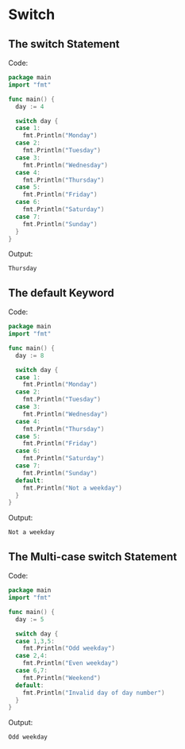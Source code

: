 # Switch

## The switch Statement

Code:

```go
package main
import "fmt"

func main() {
  day := 4

  switch day {
  case 1:
    fmt.Println("Monday")
  case 2:
    fmt.Println("Tuesday")
  case 3:
    fmt.Println("Wednesday")
  case 4:
    fmt.Println("Thursday")
  case 5:
    fmt.Println("Friday")
  case 6:
    fmt.Println("Saturday")
  case 7:
    fmt.Println("Sunday")
  }
}
```

Output:

```text
Thursday
```

## The default Keyword

Code:

```go
package main
import "fmt"

func main() {
  day := 8

  switch day {
  case 1:
    fmt.Println("Monday")
  case 2:
    fmt.Println("Tuesday")
  case 3:
    fmt.Println("Wednesday")
  case 4:
    fmt.Println("Thursday")
  case 5:
    fmt.Println("Friday")
  case 6:
    fmt.Println("Saturday")
  case 7:
    fmt.Println("Sunday")
  default:
    fmt.Println("Not a weekday")
  }
}
```

Output:

```text
Not a weekday
```

## The Multi-case switch Statement

Code:

```go
package main
import "fmt"

func main() {
  day := 5

  switch day {
  case 1,3,5:
    fmt.Println("Odd weekday")
  case 2,4:
    fmt.Println("Even weekday")
  case 6,7:
    fmt.Println("Weekend")
  default:
    fmt.Println("Invalid day of day number")
  }
}
```

Output:

```text
Odd weekday
```
